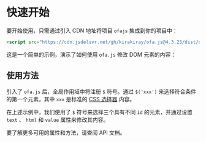 <template is="exm-article">
<a href="../../publics/examples/set-props.html" preview></a>
</template>

# 快速开始

要开始使用，只需通过引入 CDN 地址将项目 `ofajs` 集成到你的项目中：

```html
<script src="https://cdn.jsdelivr.net/gh/kirakiray/ofa.js@4.3.25/dist/ofa.js"></script>
```

这是一个简单的示例，演示了如何使用 `ofa.js` 修改 DOM 元素的内容：

## 使用方法

引入了 `ofa.js` 后，全局作用域中将注册 `$` 符号。通过 `$('xxx')` 来选择符合条件的第一个元素，其中 `xxx` 是标准的 [CSS 选择器](https://developer.mozilla.org/en-US/docs/Web/CSS/CSS_selectors) 内容。

在上述示例中，我们使用了 `$` 符号来选择三个具有不同 `id` 的元素，并通过设置 `text` 、 `html` 和 `value` 属性来修改其内容。

要了解更多可用的属性和方法，请查阅 API 文档。
